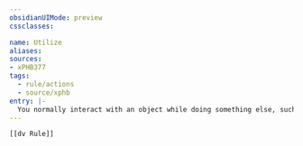 ```yaml
---
obsidianUIMode: preview
cssclasses:

name: Utilize
aliases:
sources:
- xPHB377
tags:
  - rule/actions
  - source/xphb
entry: |-
  You normally interact with an object while doing something else, such as when you draw a sword as part of the [[attack|Attack action]]. When an object requires an action for its use, you take the Utilize action.
---
```


```meta-bind-embed
[[dv Rule]]
```